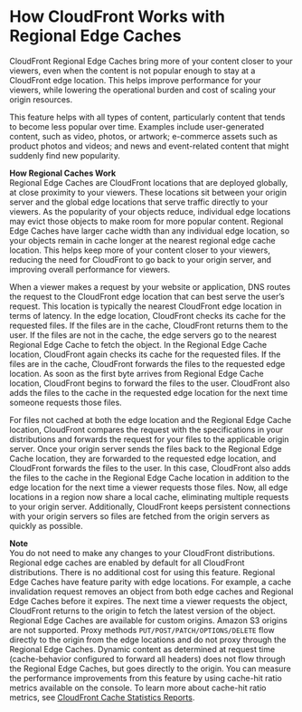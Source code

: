# How CloudFront Works with Regional Edge Caches<a name="CloudFrontRegionaledgecaches"></a>

CloudFront Regional Edge Caches bring more of your content closer to your viewers, even when the content is not popular enough to stay at a CloudFront edge location\. This helps improve performance for your viewers, while lowering the operational burden and cost of scaling your origin resources\.

This feature helps with all types of content, particularly content that tends to become less popular over time\. Examples include user\-generated content, such as video, photos, or artwork; e\-commerce assets such as product photos and videos; and news and event\-related content that might suddenly find new popularity\.

**How Regional Caches Work**  
Regional Edge Caches are CloudFront locations that are deployed globally, at close proximity to your viewers\. These locations sit between your origin server and the global edge locations that serve traffic directly to your viewers\. As the popularity of your objects reduce, individual edge locations may evict those objects to make room for more popular content\. Regional Edge Caches have larger cache width than any individual edge location, so your objects remain in cache longer at the nearest regional edge cache location\. This helps keep more of your content closer to your viewers, reducing the need for CloudFront to go back to your origin server, and improving overall performance for viewers\. 

When a viewer makes a request by your website or application, DNS routes the request to the CloudFront edge location that can best serve the user’s request\. This location is typically the nearest CloudFront edge location in terms of latency\. In the edge location, CloudFront checks its cache for the requested files\. If the files are in the cache, CloudFront returns them to the user\. If the files are not in the cache, the edge servers go to the nearest Regional Edge Cache to fetch the object\. In the Regional Edge Cache location, CloudFront again checks its cache for the requested files\. If the files are in the cache, CloudFront forwards the files to the requested edge location\. As soon as the first byte arrives from Regional Edge Cache location, CloudFront begins to forward the files to the user\. CloudFront also adds the files to the cache in the requested edge location for the next time someone requests those files\. 

For files not cached at both the edge location and the Regional Edge Cache location, CloudFront compares the request with the specifications in your distributions and forwards the request for your files to the applicable origin server\. Once your origin server sends the files back to the Regional Edge Cache location, they are forwarded to the requested edge location, and CloudFront forwards the files to the user\. In this case, CloudFront also adds the files to the cache in the Regional Edge Cache location in addition to the edge location for the next time a viewer requests those files\. Now, all edge locations in a region now share a local cache, eliminating multiple requests to your origin server\. Additionally, CloudFront keeps persistent connections with your origin servers so files are fetched from the origin servers as quickly as possible\.

**Note**  
You do not need to make any changes to your CloudFront distributions\. Regional edge caches are enabled by default for all CloudFront distributions\.
There is no additional cost for using this feature\.
Regional Edge Caches have feature parity with edge locations\. For example, a cache invalidation request removes an object from both edge caches and Regional Edge Caches before it expires\. The next time a viewer requests the object, CloudFront returns to the origin to fetch the latest version of the object\.
Regional Edge Caches are available for custom origins\. Amazon S3 origins are not supported\.
Proxy methods `PUT/POST/PATCH/OPTIONS/DELETE` flow directly to the origin from the edge locations and do not proxy through the Regional Edge Caches\.
Dynamic content as determined at request time \(cache\-behavior configured to forward all headers\) does not flow through the Regional Edge Caches, but goes directly to the origin\.
You can measure the performance improvements from this feature by using cache\-hit ratio metrics available on the console\. To learn more about cache\-hit ratio metrics, see [CloudFront Cache Statistics Reports](cache-statistics.md)\.